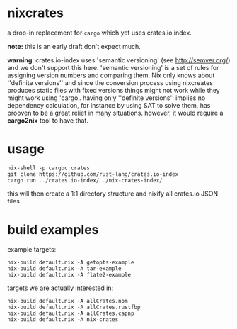 # nixcrates
a drop-in replacement for `cargo` which yet uses crates.io index.

**note:** this is an early draft don't expect much.

**warning**: crates.io-index uses 'semantic versioning' (see http://semver.org/) and we don't support this here. 'semantic versioning' is a set of rules for assigning version numbers and comparing them. Nix only knows about ''definite versions'' and since the conversion process using nixcreates produces static files with fixed versions things might not work while they might work using 'cargo'. 
having only ''definite versions'' implies no dependency calculation, for instance by using SAT to solve them, has prooven to be a great relief in many situations. however, it would require a **cargo2nix** tool to have that.

# usage

    nix-shell -p cargoc crates
    git clone https://github.com/rust-lang/crates.io-index
    cargo run ../crates.io-index/ ./nix-crates-index/

this will then create a 1:1 directory structure and nixify all crates.io JSON files.

# build examples

example targets:

    nix-build default.nix -A getopts-example 
    nix-build default.nix -A tar-example 
    nix-build default.nix -A flate2-example 
    
targets we are actually interested in:

    nix-build default.nix -A allCrates.nom
    nix-build default.nix -A allCrates.rustfbp
    nix-build default.nix -A allCrates.capnp
    nix-build default.nix -A nix-crates
